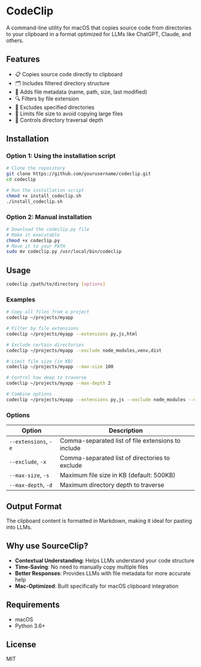 # CodeClip

A command-line utility for macOS that copies source code from directories to your clipboard in a format optimized for LLMs like ChatGPT, Claude, and others.

## Features

- 📋 Copies source code directly to clipboard
- 🗂️ Includes filtered directory structure
- 📝 Adds file metadata (name, path, size, last modified)
- 🔍 Filters by file extension
- 🚫 Excludes specified directories
- 📏 Limits file size to avoid copying large files
- 🌳 Controls directory traversal depth

## Installation

### Option 1: Using the installation script

```bash
# Clone the repository
git clone https://github.com/yourusername/codeclip.git
cd codeclip

# Run the installation script
chmod +x install_codeclip.sh
./install_codeclip.sh
```

### Option 2: Manual installation

```bash
# Download the codeclip.py file
# Make it executable
chmod +x codeclip.py
# Move it to your PATH
sudo mv codeclip.py /usr/local/bin/codeclip
```

## Usage

```bash
codeclip /path/to/directory [options]
```

### Examples

```bash
# Copy all files from a project
codeclip ~/projects/myapp

# Filter by file extensions
codeclip ~/projects/myapp --extensions py,js,html

# Exclude certain directories
codeclip ~/projects/myapp --exclude node_modules,venv,dist

# Limit file size (in KB)
codeclip ~/projects/myapp --max-size 100

# Control how deep to traverse
codeclip ~/projects/myapp --max-depth 2

# Combine options
codeclip ~/projects/myapp --extensions py,js --exclude node_modules --max-size 200 --max-depth 3
```

### Options

| Option | Description |
|--------|-------------|
| `--extensions`, `-e` | Comma-separated list of file extensions to include |
| `--exclude`, `-x` | Comma-separated list of directories to exclude |
| `--max-size`, `-s` | Maximum file size in KB (default: 500KB) |
| `--max-depth`, `-d` | Maximum directory depth to traverse |

## Output Format

The clipboard content is formatted in Markdown, making it ideal for pasting into LLMs.


## Why use SourceClip?

- **Contextual Understanding**: Helps LLMs understand your code structure
- **Time-Saving**: No need to manually copy multiple files
- **Better Responses**: Provides LLMs with file metadata for more accurate help
- **Mac-Optimized**: Built specifically for macOS clipboard integration

## Requirements

- macOS
- Python 3.6+

## License

MIT


